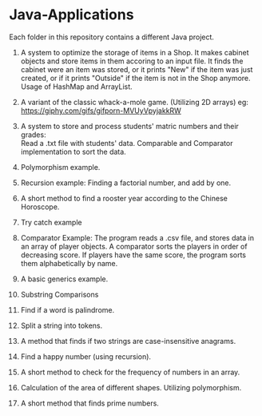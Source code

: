 # Java-Applications

Each folder in this repository contains a different Java project.

1. A system to optimize the storage of items in a Shop. It makes cabinet objects and store items in them accoring to an input file. 
   It finds the cabinet were an item was stored, or it prints "New" if the item was just created, or if it prints "Outside" if the item
   is not in the Shop anymore. Usage of HashMap and ArrayList. 

2. A variant of the classic whack-a-mole game. (Utilizing 2D arrays) eg: https://giphy.com/gifs/gifporn-MVUyVpyjakkRW

3. A system to store and process students' matric numbers and their grades:  
   Read a .txt file with students' data. 
   Comparable and Comparator implementation to sort the data.

4. Polymorphism example.

5. Recursion example: Finding a factorial number, and add by one.

6. A short method to find a rooster year according to the Chinese Horoscope.

7. Try catch example

8. Comparator Example: The program reads a .csv file, and
   stores data in an array of player objects. A comparator sorts the players
   in order of decreasing score. If players have the same score, 
   the program sorts them alphabetically by name.
   
9. A basic generics example.

10. Substring Comparisons

11. Find if a word is palindrome. 

12. Split a string into tokens.

13. A method that finds if two strings  are case-insensitive anagrams.

14. Find a happy number (using recursion).

15. A short method to check for the frequency of numbers in an array.

16. Calculation of the area of different shapes. Utilizing polymorphism.

17. A short method that finds prime numbers. 
